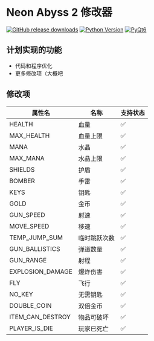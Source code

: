 # Neon Abyss 2 修改器

[![GitHub release downloads](https://img.shields.io/github/release/liuxuefeng1997/Nb2helper.svg?logo=github&style=flat-square)](https://github.com/liuxuefeng1997/Nb2helper/releases/latest)
[![Python Version](https://img.shields.io/badge/Python-3.13-green?logo=python)](https://www.python.org/downloads/release/python-3134/)
[![PyQt6](https://img.shields.io/badge/PyQt6-6.9.1-orange?logo=qt)](https://pypi.org/project/PyQt6/)

## 计划实现的功能
* 代码和程序优化
* 更多修改项（大概吧

## 修改项
| 属性名             | 名称        | 支持状态  |
|-------------------|------------|----------|
| HEALTH            | 血量        | ✅       |
| MAX_HEALTH        | 血量上限     | ✅       |
| MANA              | 水晶        | ✅       |
| MAX_MANA          | 水晶上限     | ✅       |
| SHIELDS           | 护盾        | ✅       |
| BOMBER            | 手雷        | ✅       |
| KEYS              | 钥匙        | ✅       |
| GOLD              | 金币        | ✅       |
| GUN_SPEED         | 射速        | ✅       |
| MOVE_SPEED        | 移速        | ✅       |
| TEMP_JUMP_SUM     | 临时跳跃次数  | ✅       |
| GUN_BALLISTICS    | 弹道数量     | ✅       |
| GUN_RANGE         | 射程        | ✅       |
| EXPLOSION_DAMAGE  | 爆炸伤害     | ✅        |
| FLY               | 飞行        | ✅        |
| NO_KEY            | 无需钥匙     | ✅       |
| DOUBLE_COIN       | 双倍金币     | ✅       |
| ITEM_CAN_DESTROY  | 物品可破坏   | ✅       |
| PLAYER_IS_DIE     | 玩家已死亡   | ✅       |

<br>
<br>
<br>
